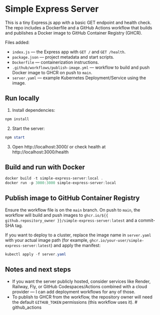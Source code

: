 # Simple Express Server

This is a tiny Express.js app with a basic GET endpoint and health check. The repo includes a Dockerfile and a GitHub Actions workflow that builds and publishes a Docker image to GitHub Container Registry (GHCR).

Files added:

- `index.js` — the Express app with `GET /` and `GET /health`.
- `package.json` — project metadata and start scripts.
- `Dockerfile` — containerization instructions.
- `.github/workflows/publish-image.yml` — workflow to build and push Docker image to GHCR on push to `main`.
- `server.yaml` — example Kubernetes Deployment/Service using the image.

## Run locally

1. Install dependencies:

```powershell
npm install
```

2. Start the server:

```powershell
npm start
```

3. Open http://localhost:3000/ or check health at http://localhost:3000/health

## Build and run with Docker

```powershell
docker build -t simple-express-server:local .
docker run -p 3000:3000 simple-express-server:local
```

## Publish image to GitHub Container Registry

Ensure the workflow file is on the `main` branch. On push to `main`, the workflow will build and push images to `ghcr.io/${{ github.repository_owner }}/simple-express-server:latest` and a commit-SHA tag.

If you want to deploy to a cluster, replace the image name in `server.yaml` with your actual image path (for example, `ghcr.io/your-user/simple-express-server:latest`) and apply the manifest:

```powershell
kubectl apply -f server.yaml
```

## Notes and next steps

- If you want the server publicly hosted, consider services like Render, Railway, Fly, or GitHub Codespaces/Actions combined with a cloud provider — I can add deployment workflows for any of those.
- To publish to GHCR from the workflow, the repository owner will need the default `GITHUB_TOKEN` permissions (this workflow uses it).
#   g i t h u b _ a c t i o n s  
 